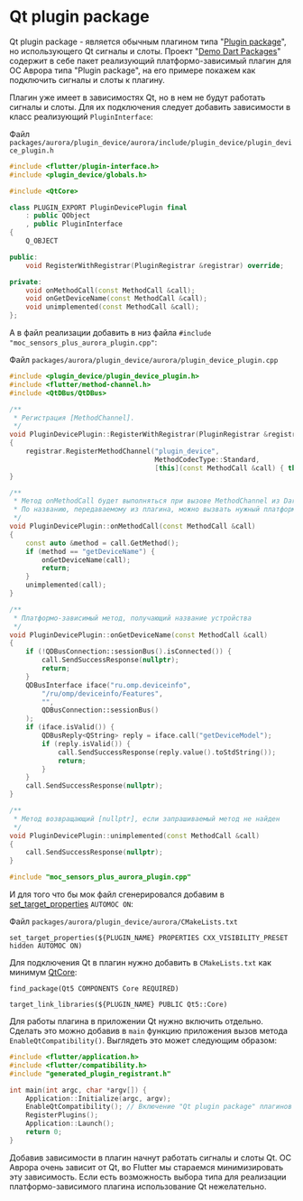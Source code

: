 # Qt plugin package

Qt plugin package - является обычным плагином типа "[Plugin package](#todo)", но использующего Qt сигналы и слоты. Проект "[Demo Dart Packages](https://gitlab.com/omprussia/flutter/demo-dart-packages)" содержит в себе пакет реализующий платформо-зависимый плагин для ОС Аврора типа "Plugin package", на его примере покажем как подключить сигналы и слоты к плагину.

Плагин уже имеет в зависимостях Qt, но в нем не будут работать сигналы и слоты. Для их подключения следует добавить зависимости в класс реализующий `PluginInterface`:

Файл `packages/aurora/plugin_device/aurora/include/plugin_device/plugin_device_plugin.h`

```cpp
#include <flutter/plugin-interface.h>
#include <plugin_device/globals.h>

#include <QtCore>

class PLUGIN_EXPORT PluginDevicePlugin final
    : public QObject
    , public PluginInterface
{
    Q_OBJECT

public:
    void RegisterWithRegistrar(PluginRegistrar &registrar) override;

private:
    void onMethodCall(const MethodCall &call);
    void onGetDeviceName(const MethodCall &call);
    void unimplemented(const MethodCall &call);
};
```

А в файл реализации добавить в низ файла `#include "moc_sensors_plus_aurora_plugin.cpp"`:

Файл `packages/aurora/plugin_device/aurora/plugin_device_plugin.cpp`

```cpp
#include <plugin_device/plugin_device_plugin.h>
#include <flutter/method-channel.h>
#include <QtDBus/QtDBus>

/**
 * Регистрация [MethodChannel].
 */
void PluginDevicePlugin::RegisterWithRegistrar(PluginRegistrar &registrar)
{
    registrar.RegisterMethodChannel("plugin_device",
                                    MethodCodecType::Standard,
                                    [this](const MethodCall &call) { this->onMethodCall(call); });
}

/**
 * Метод onMethodCall будет выполняться при вызове MethodChannel из Dart-плагина.
 * По названию, передаваемому из плагина, можно вызвать нужный платформо-зависимый метод.
 */
void PluginDevicePlugin::onMethodCall(const MethodCall &call)
{
    const auto &method = call.GetMethod();
    if (method == "getDeviceName") {
        onGetDeviceName(call);
        return;
    }
    unimplemented(call);
}

/**
 * Платформо-зависимый метод, получающий название устройства
 */
void PluginDevicePlugin::onGetDeviceName(const MethodCall &call)
{
    if (!QDBusConnection::sessionBus().isConnected()) {
        call.SendSuccessResponse(nullptr);
        return;
    }
    QDBusInterface iface("ru.omp.deviceinfo",
        "/ru/omp/deviceinfo/Features",
        "",
        QDBusConnection::sessionBus()
    );
    if (iface.isValid()) {
        QDBusReply<QString> reply = iface.call("getDeviceModel");
        if (reply.isValid()) {
            call.SendSuccessResponse(reply.value().toStdString());
            return;
        }
    }
    call.SendSuccessResponse(nullptr);
}

/**
 * Метод возвращающий [nullptr], если запрашиваемый метод не найден
 */
void PluginDevicePlugin::unimplemented(const MethodCall &call)
{
    call.SendSuccessResponse(nullptr);
}

#include "moc_sensors_plus_aurora_plugin.cpp"
```

И для того что бы мок файл сгенерировался добавим в [set_target_properties](https://cmake.org/cmake/help/latest/command/set_target_properties.html) `AUTOMOC ON`:

Файл `packages/aurora/plugin_device/aurora/CMakeLists.txt`

```
set_target_properties(${PLUGIN_NAME} PROPERTIES CXX_VISIBILITY_PRESET hidden AUTOMOC ON)
```

Для подключения Qt в плагин нужно добавить в `CMakeLists.txt` как минимум [QtCore](https://doc.qt.io/qt-5/qtcore-index.html):

```
find_package(Qt5 COMPONENTS Core REQUIRED)

target_link_libraries(${PLUGIN_NAME} PUBLIC Qt5::Core)
```

Для работы плагина в приложении Qt нужно включить отдельно. Сделать это можно добавив в `main` функцию приложения вызов метода `EnableQtCompatibility()`. Выглядеть это может следующим образом:

```cpp
#include <flutter/application.h>
#include <flutter/compatibility.h>
#include "generated_plugin_registrant.h"

int main(int argc, char *argv[]) {
    Application::Initialize(argc, argv);
    EnableQtCompatibility(); // Включение "Qt plugin package" плагинов
    RegisterPlugins();
    Application::Launch();
    return 0;
}
```

Добавив зависимости в плагин начнут работать сигналы и слоты Qt. ОС Аврора очень зависит от Qt, во Flutter мы стараемся минимизировать эту зависимость. Если есть возможность выбора типа для реализации платформо-зависимого плагина использование Qt нежелательно. 
